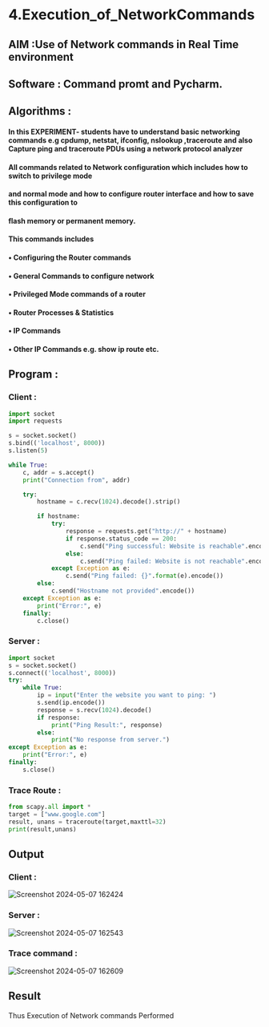 # 4.Execution_of_NetworkCommands
## AIM :Use of Network commands in Real Time environment
## Software : Command promt and Pycharm.

## Algorithms :

#### In this EXPERIMENT- students have to understand basic networking commands e.g cpdump, netstat, ifconfig, nslookup ,traceroute and also Capture ping and traceroute PDUs using a network protocol analyzer
#### All commands related to Network configuration which includes how to switch to privilege mode
#### and normal mode and how to configure router interface and how to save this configuration to
#### flash memory or permanent memory.
#### This commands includes
#### • Configuring the Router commands
#### • General Commands to configure network
#### • Privileged Mode commands of a router
#### • Router Processes & Statistics
#### • IP Commands
#### • Other IP Commands e.g. show ip route etc.

## Program :
### Client :

```py
import socket
import requests

s = socket.socket()
s.bind(('localhost', 8000))
s.listen(5)

while True:
    c, addr = s.accept()
    print("Connection from", addr)

    try:
        hostname = c.recv(1024).decode().strip()

        if hostname:
            try:
                response = requests.get("http://" + hostname)
                if response.status_code == 200:
                    c.send("Ping successful: Website is reachable".encode())
                else:
                    c.send("Ping failed: Website is not reachable".encode())
            except Exception as e:
                c.send("Ping failed: {}".format(e).encode())
        else:
            c.send("Hostname not provided".encode())
    except Exception as e:
        print("Error:", e)
    finally:
        c.close()
```
### Server :

```py
import socket
s = socket.socket()
s.connect(('localhost', 8000))
try:
    while True:
        ip = input("Enter the website you want to ping: ")
        s.send(ip.encode())
        response = s.recv(1024).decode()
        if response:
            print("Ping Result:", response)
        else:
            print("No response from server.")
except Exception as e:
    print("Error:", e)
finally:
    s.close()
```
### Trace Route :
```py
from scapy.all import *
target = ["www.google.com"]
result, unans = traceroute(target,maxttl=32)
print(result,unans)
```

## Output
### Client :
![Screenshot 2024-05-07 162424](https://github.com/KMSusindhar/4.Execution_of_NetworkCommends/assets/155904197/981df30d-0f19-40d0-ad2e-3988b7852c9d)

### Server :
![Screenshot 2024-05-07 162543](https://github.com/KMSusindhar/4.Execution_of_NetworkCommends/assets/155904197/a56e6136-e767-41c5-a686-5aad36c88db9)

### Trace command :
![Screenshot 2024-05-07 162609](https://github.com/KMSusindhar/4.Execution_of_NetworkCommends/assets/155904197/eb27c5ae-ff40-4140-a42a-4fa4696eb3ac)


## Result
Thus Execution of Network commands Performed 
